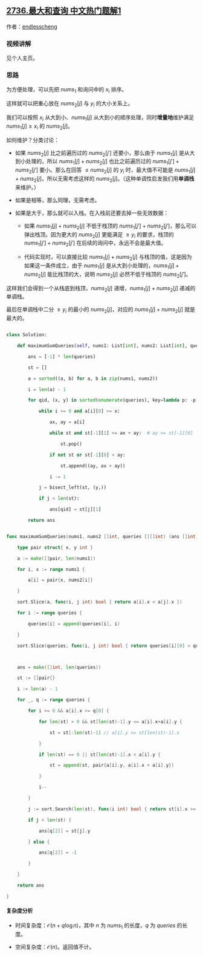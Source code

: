 ## [2736.最大和查询 中文热门题解1](https://leetcode.cn/problems/maximum-sum-queries/solutions/100000/pai-xu-dan-diao-zhan-shang-er-fen-by-end-of9h)

作者：[endlesscheng](https://leetcode.cn/u/endlesscheng)
### 视频讲解

见个人主页。

### 思路

为方便处理，可以先把 $\textit{nums}_1$ 和询问中的 $x_i$ 排序。

这样就可以把重心放在 $\textit{nums}_2[j]$ 与 $y_i$ 的大小关系上。

我们可以按照 $x_i$ 从大到小、$\textit{nums}_1[j]$ 从大到小的顺序处理，同时**增量地**维护满足 $\textit{nums}_1[j]\ge x_i$ 的 $\textit{nums}_2[j]$。

如何维护？分类讨论：

- 如果 $\textit{nums}_2[j]$ 比之前遍历过的 $\textit{nums}_2[j']$ 还要小，那么由于 $\textit{nums}_1[j]$ 是从大到小处理的，所以 $\textit{nums}_1[j]+\textit{nums}_2[j]$ 也比之前遍历过的 $\textit{nums}_1[j']+\textit{nums}_2[j']$ 要小。那么在回答 $\le \textit{nums}_2[j]$ 的 $y_i$ 时，最大值不可能是 $\textit{nums}_1[j]+\textit{nums}_2[j]$，所以无需考虑这样的 $\textit{nums}_2[j]$。（这种单调性启发我们用**单调栈**来维护。）
- 如果是相等，那么同理，无需考虑。
- 如果是大于，那么就可以入栈。在入栈前还要去掉一些无效数据：
    - 如果 $\textit{nums}_1[j]+\textit{nums}_2[j]$ 不低于栈顶的 $\textit{nums}_1[j']+\textit{nums}_2[j']$，那么可以弹出栈顶。因为更大的 $\textit{nums}_2[j]$ 更能满足 $\ge y_i$ 的要求，栈顶的 $\textit{nums}_1[j']+\textit{nums}_2[j']$ 在后续的询问中，永远不会是最大值。
    - 代码实现时，可以直接比较 $\textit{nums}_1[j]+\textit{nums}_2[j]$ 与栈顶的值，这是因为如果这一条件成立，由于 $\textit{nums}_1[j]$ 是从大到小处理的，$\textit{nums}_1[j]+\textit{nums}_2[j]$ 能比栈顶的大，说明 $\textit{nums}_2[j]$ 必然不低于栈顶的 $\textit{nums}_2[j']$。

这样我们会得到一个从栈底到栈顶，$\textit{nums}_2[j]$ 递增，$\textit{nums}_1[j]+\textit{nums}_2[j]$ 递减的单调栈。

最后在单调栈中二分 $\ge y_i$ 的最小的 $\textit{nums}_2[j]$，对应的 $\textit{nums}_1[j]+\textit{nums}_2[j]$ 就是最大的。

```py [sol-Python3]
class Solution:
    def maximumSumQueries(self, nums1: List[int], nums2: List[int], queries: List[List[int]]) -> List[int]:
        ans = [-1] * len(queries)
        st = []
        a = sorted((a, b) for a, b in zip(nums1, nums2))
        i = len(a) - 1
        for qid, (x, y) in sorted(enumerate(queries), key=lambda p: -p[1][0]):
            while i >= 0 and a[i][0] >= x:
                ax, ay = a[i]
                while st and st[-1][1] <= ax + ay:  # ay >= st[-1][0]
                    st.pop()
                if not st or st[-1][0] < ay:
                    st.append((ay, ax + ay))
                i -= 1
            j = bisect_left(st, (y,))
            if j < len(st):
                ans[qid] = st[j][1]
        return ans
```

```go [sol-Go]
func maximumSumQueries(nums1, nums2 []int, queries [][]int) (ans []int) {
	type pair struct{ x, y int }
	a := make([]pair, len(nums1))
	for i, x := range nums1 {
		a[i] = pair{x, nums2[i]}
	}
	sort.Slice(a, func(i, j int) bool { return a[i].x < a[j].x })
	for i := range queries {
		queries[i] = append(queries[i], i)
	}
	sort.Slice(queries, func(i, j int) bool { return queries[i][0] > queries[j][0] })

	ans = make([]int, len(queries))
	st := []pair{}
	i := len(a) - 1
	for _, q := range queries {
		for i >= 0 && a[i].x >= q[0] {
			for len(st) > 0 && st[len(st)-1].y <= a[i].x+a[i].y {
				st = st[:len(st)-1] // a[i].y >= st[len(st)-1].x
			}
			if len(st) == 0 || st[len(st)-1].x < a[i].y {
				st = append(st, pair{a[i].y, a[i].x + a[i].y})
			}
			i--
		}
		j := sort.Search(len(st), func(i int) bool { return st[i].x >= q[1] })
		if j < len(st) {
			ans[q[2]] = st[j].y
		} else {
			ans[q[2]] = -1
		}
	}
	return ans
}
```

#### 复杂度分析

- 时间复杂度：$\mathcal{O}(n + q\log n)$，其中 $n$ 为 $\textit{nums}_1$ 的长度，$q$ 为 $\textit{queries}$ 的长度。
- 空间复杂度：$\mathcal{O}(n)$。返回值不计。
